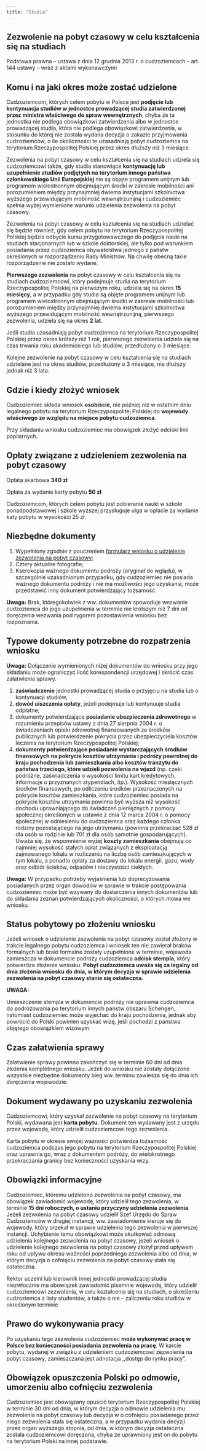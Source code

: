 ```yaml
---
title: "Studia"
---
```


## Zezwolenie na pobyt czasowy w celu kształcenia się na studiach

Podstawa prawna – ustawa z dnia 12 grudnia 2013 r. o cudzoziemcach – art. 144 ustawy – wraz z aktami wykonawczymi

## Komu i na jaki okres może zostać udzielone

Cudzoziemcom, których celem pobytu w Polsce jest **podjęcie lub kontynuacja studiów w jednostce prowadzącej studia zatwierdzonej przez ministra właściwego do spraw wewnętrznych**, chyba że ta jednostka nie podlega obowiązkowi zatwierdzenia albo w jednostce prowadzącej studia, która nie podlega obowiązkowi zatwierdzenia, w stosunku do której nie została wydana decyzja o zakazie przyjmowania cudzoziemców, o ile okoliczności te uzasadniają pobyt cudzoziemca na terytorium Rzeczypospolitej Polskiej przez okres dłuższy niż 3 miesiące.

Zezwolenia na pobyt czasowy w celu kształcenia się na studiach udziela się cudzoziemcowi także, gdy studia stanowiące **kontynuację lub uzupełnienie studiów podjętych na terytorium innego państwa członkowskiego Unii Europejskiej** nie są objęte programem unijnym lub programem wielostronnym obejmującym środki w zakresie mobilności ani porozumieniem między przynajmniej dwiema instytucjami szkolnictwa wyższego przewidującym mobilność wewnątrzunijną i cudzoziemiec spełnia wyżej wymienione warunki udzielenia zezwolenia na pobyt czasowy.

Zezwolenia na pobyt czasowy w celu kształcenia się na studiach udzielać się będzie również, gdy celem pobytu na terytorium Rzeczypospolitej Polskiej będzie odbycie kursu przygotowawczego do podjęcia nauki na studiach stacjonarnych lub w szkole doktorskiej, ale tylko pod warunkiem posiadania przez cudzoziemca obywatelstwa jednego z państw określonych w rozporządzeniu Rady Ministrów. Na chwilę obecną takie rozporządzenie nie zostało wydane.

**Pierwszego zezwolenia** na pobyt czasowy w celu kształcenia się na studiach cudzoziemcowi, który podejmuje studia na terytorium Rzeczypospolitej Polskiej na pierwszym roku, udziela się na okres **15 miesięcy**, a w przypadku gdy studia są objęte programem unijnym lub programem wielostronnym obejmującym środki w zakresie mobilności lub porozumieniem między przynajmniej dwiema instytucjami szkolnictwa wyższego przewidującym mobilność wewnątrzunijną, pierwszego zezwolenia, udziela się na okres **2 lat**.

Jeśli studia uzasadniają pobyt cudzoziemca na terytorium Rzeczypospolitej Polskiej przez okres krótszy niż 1 rok, pierwszego zezwolenia udziela się na czas trwania roku akademickiego lub studiów, przedłużony o 3 miesiące.

Kolejne zezwolenie na pobyt czasowy w celu kształcenia się na studiach udzielane jest na okres studiów, przedłużony o 3 miesiące, nie dłuższy jednak niż 3 lata.

## Gdzie i kiedy złożyć wniosek

Cudzoziemiec składa wniosek **osobiście**, nie później niż w ostatnim dniu legalnego pobytu na terytorium Rzeczypospolitej Polskiej do **wojewody właściwego ze względu na miejsce pobytu cudzoziemca**.

Przy składaniu wniosku cudzoziemiec ma obowiązek złożyć odciski linii papilarnych.

## Opłaty związane z udzieleniem zezwolenia na pobyt czasowy

Opłata skarbowa **340 zł**

Opłata za wydanie karty pobytu **50 zł**

Cudzoziemcom, których celem pobytu jest pobieranie nauki w szkole ponadpodstawowej i szkole wyższej przysługuje ulga w opłacie za wydanie katy pobytu w wysokości 25 zł.

## Niezbędne dokumenty

1. Wypełniony zgodnie z pouczeniem [formularz wniosku o udzielenie zezwolenia na pobyt czasowy](http://localhost:3000/wnoski);
2. Cztery aktualne fotografie;
3. Kserokopia ważnego dokumentu podróży (oryginał do wglądu), w szczególnie uzasadnionym przypadku, gdy cudzoziemiec nie posiada ważnego dokumentu podróży i nie ma możliwości jego uzyskania, może przedstawić inny dokument potwierdzający tożsamość.

**Uwaga:** Brak, któregokolwiek z ww. dokumentów spowoduje wezwanie cudzoziemca do jego uzupełnienia w terminie nie krótszym niż 7 dni od doręczenia wezwania pod rygorem pozostawienia wniosku bez rozpoznania.

## Typowe dokumenty potrzebne do rozpatrzenia wniosku

**Uwaga:** Dołączenie wymienionych niżej dokumentów do wniosku przy jego składaniu może ograniczyć ilość korespondencji urzędowej i skrócić czas załatwienia sprawy.

1. **zaświadczenie** jednostki prowadzącej studia o przyjęciu na studia lub o kontynuacji studiów,
2. **dowód uiszczenia opłaty**, jeżeli podejmuje lub kontynuuje studia odpłatne;
3. dokumenty potwierdzające **posiadanie ubezpieczenia zdrowotnego** w rozumieniu przepisów ustawy z dnia 27 sierpnia 2004 r. o świadczeniach opieki zdrowotnej finansowanych ze środków publicznych lub potwierdzenie pokrycia przez ubezpieczyciela kosztów leczenia na terytorium Rzeczypospolitej Polskiej;
4. **dokumenty potwierdzające posiadanie wystarczających środków finansowych na pokrycie kosztów utrzymania i podróży powrotnej do kraju pochodzenia lub zamieszkania albo kosztów tranzytu do państwa trzeciego, które udzieli pozwolenia na wjazd** (np. czeki podróżne, zaświadczenia o wysokości limitu kart kredytowych, informacje o przyznanych stypendiach, itp.). Wysokość miesięcznych środków finansowych, po odliczeniu środków przeznaczonych na pokrycie kosztów zamieszkania, które cudzoziemiec posiada na pokrycie kosztów utrzymania powinna być wyższa niż wysokość dochodu uprawniającego do świadczeń pieniężnych z pomocy społecznej określonych w ustawie z dnia 12 marca 2004 r. o pomocy społecznej w odniesieniu do cudzoziemca oraz każdego członka rodziny pozostającego na jego utrzymaniu (powinna przekraczać 528 zł dla osób w rodzinie lub 701 zł dla osób samotnie gospodarujących). Uważa się, że wspomnienie wyżej **koszty zamieszkania** obejmują co najmniej wysokość stałych opłat związanych z eksploatacją zajmowanego lokalu w rozliczeniu na liczbę osób zamieszkujących w tym lokalu, a ponadto opłaty za dostawy do lokalu energii, gazu, wody oraz odbiór ścieków, odpadów i nieczystości ciekłych.

**Uwaga:** W przypadku potrzeby wyjaśnienia lub doprecyzowania posiadanych przez organ dowodów w sprawie w trakcie postępowania cudzoziemiec może być wzywany do dostarczenia innych dokumentów lub do składania zeznań potwierdzających okoliczności, o których mowa we wniosku.

## Status pobytowy po złożeniu wniosku

Jeżeli wniosek o udzielenie zezwolenia na pobyt czasowy został złożony w trakcie legalnego pobytu cudzoziemca i wniosek ten nie zawierał braków formalnych lub braki formalne zostały uzupełnione w terminie, wojewoda zamieszcza w dokumencie podróży cudzoziemca **odcisk stempla**, który potwierdza złożenie wniosku. **Pobyt cudzoziemca uważa się za legalny od dnia złożenia wniosku do dnia, w którym decyzja w sprawie udzielenia zezwolenia na pobyt czasowy stanie się ostateczna.**

**UWAGA:**

Umieszczenie stempla w dokumencie podróży nie uprawnia cudzoziemca do podróżowania po terytorium innych państw obszaru Schengen, natomiast cudzoziemiec może wyjechać do kraju pochodzenia, jednak aby powrócić do Polski powinien uzyskać wizę, jeśli pochodzi z państwa objętego obowiązkiem wizowym

## Czas załatwienia sprawy

Załatwienie sprawy powinno zakończyć się w terminie 60 dni od dnia złożenia kompletnego wniosku. Jeżeli do wniosku nie zostały dołączone wszystkie niezbędne dokumenty bieg ww. terminu zawiesza się do dnia ich doręczenia wojewodzie.

## Dokument wydawany po uzyskaniu zezwolenia

Cudzoziemcowi, który uzyskał zezwolenie na pobyt czasowy na terytorium Polski, wydawana jest **karta pobytu.** Dokument ten wydawany jest z urzędu przez wojewodę, który udzielił cudzoziemcowi tego zezwolenia.

Karta pobytu w okresie swojej ważności potwierdza tożsamość cudzoziemca podczas jego pobytu na terytorium Rzeczypospolitej Polskiej oraz uprawnia go, wraz z dokumentem podróży, do wielokrotnego przekraczania granicy bez konieczności uzyskania wizy.

## Obowiązki informacyjne

Cudzoziemiec, któremu udzielono zezwolenia na pobyt czasowy, ma obowiązek zawiadomić wojewodę, który udzielił tego zezwolenia, w terminie **15 dni roboczych, o ustaniu przyczyny udzielenia zezwolenia**. Jeżeli zezwolenia na pobyt czasowy udzielił Szef Urzędu do Spraw Cudzoziemców w drugiej instancji, ww. zawiadomienie kieruje się do wojewody, który orzekał w sprawie udzielenia tego zezwolenia w pierwszej instancji. Uchybienie temu obowiązkowi może skutkować odmową udzielenia kolejnego zezwolenia na pobyt czasowy, jeżeli wniosek o udzielenie kolejnego zezwolenia na pobyt czasowy złożył przed upływem roku od upływu okresu ważności poprzedniego zezwolenia albo od dnia, w którym decyzja o cofnięciu zezwolenia na pobyt czasowy stała się ostateczna.

Rektor uczelni lub kierownik innej jednostki prowadzącej studia niezwłocznie ma obowiązek zawiadomić pisemnie wojewodę, który udzielił cudzoziemcowi zezwolenia, w celu kształcenia się na studiach, o skreśleniu cudzoziemca z listy studentów, a także o nie – zaliczeniu roku studiów w określonym terminie

## Prawo do wykonywania pracy

Po uzyskaniu tego zezwolenia cudzoziemiec **może wykonywać pracę w Polsce bez konieczności posiadania zezwolenia na pracę**. W karcie pobytu, wydanej w związku z udzieleniem cudzoziemcowi zezwolenia na pobyt czasowy, zamieszczana jest adnotacja ,,dostęp do rynku pracy”.

## Obowiązek opuszczenia Polski po odmowie, umorzeniu albo cofnięciu zezwolenia

Cudzoziemiec jest obowiązany opuścić terytorium Rzeczypospolitej Polskiej w terminie 30 dni od dnia, w którym decyzja o odmowie udzielenia mu zezwolenia na pobyt czasowy lub decyzja w o cofnięciu posiadanego przez niego zezwolenia stała się ostateczna, a w przypadku wydania decyzji przez organ wyższego stopnia, od dnia, w którym decyzja ostateczna została cudzoziemcowi doręczona, chyba że uprawniony jest on do pobytu na terytorium Polski na innej podstawie.
